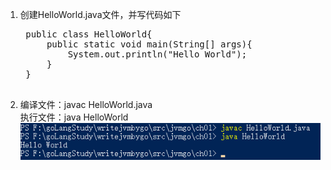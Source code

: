 1. 创建HelloWorld.java文件，并写代码如下<br/>
	<pre>
	public class HelloWorld{
        public static void main(String[] args){
            System.out.println("Hello World");
        }
    }
	</pre>

2. 编译文件：javac HelloWorld.java<br/>
   执行文件：java HelloWorld<br/>
   ![](https://raw.githubusercontent.com/hujiapeng/writejvmbygo/master/src/jvmgo/ch01/imgs/helloworld.png)
    